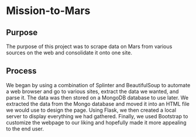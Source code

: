 # Mission-to-Mars

## Purpose
The purpose of this project was to scrape data on Mars from various sources on the web and consolidate it onto one site.

## Process
We began by using a combination of Splinter and BeautifulSoup to automate a web browser and go to various sites, extract the data we wanted, and parse it.  The data was then stored on a MongoDB database to use later.  We extracted the data from the Mongo database and moved it into an HTML file we would use to design the page.  Using Flask, we then created a local server to display everything we had gathered.  Finally, we used Bootstrap to customize the webpage to our liking and hopefully made it more appealing to the end user.  
